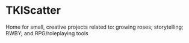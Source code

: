 # TKIScatter
Home for small, creative projects related to: growing roses; storytelling; RWBY; and RPG/roleplaying tools
